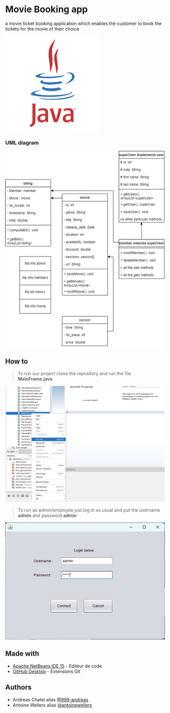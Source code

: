 # Movie Booking app
 a movie ticket booking application which enables the customer to book the tickets for the movie of their choice

![JAVA](/JAVA.gif?raw=true "JAVA")

### UML diagram

![SCHEMA](/archi2.png?raw=true "schema")

## How to

> To run our project clone the repository and run the file **MainFrame.java**

![tuto1](/tuto1.png?raw=true "tuto1")

> To run as admin/employee just log in as usual and put the username **admin** and password **admin**

![tuto2](/tuto2.png?raw=true "tuto2")

## Made with

- [Apache NetBeans IDE 15](https://netbeans.apache.org/download/index.html) - Editeur de code
- [GitHub Desktop](https://desktop.github.com/) - Extensions Git

## Authors

- Andreas Chatel alias [@999-andreas](https://github.com/999-andreas)
- Antoine Wellers alias [@antoinewellers](https://github.com/antoinewellers)

